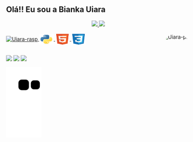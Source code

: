 ## Olá!! Eu sou a Bianka Uiara


<div align="-webkit-center">
  <a href="https://github.com/uiara">
  <img height="150em" src="https://github-readme-stats.vercel.app/api?username=uiara&show_icons=true&theme=synthwave&include_all_commits=true&count_private=true"/>
  <img height="150em" src="https://github-readme-stats.vercel.app/api/top-langs/?username=uiara&layout=compact&langs_count=7&theme=synthwave"/>
</div>

  <div style="display: inline_block"><br>
  <img align="center" alt="Uiara-rasp" height="30" width="40" src="https://cdn.jsdelivr.net/gh/devicons/devicon/icons/raspberrypi/raspberrypi-original.svg" />
  <img align="center" alt="Uiara-Python" height="30" width="40" src="https://raw.githubusercontent.com/devicons/devicon/master/icons/python/python-original.svg">
  <img align="center" alt="Uiara-HTML" height="30" width="40" src="https://raw.githubusercontent.com/devicons/devicon/master/icons/html5/html5-original.svg">
  <img align="center" alt="Uiara-CSS" height="30" width="40" src="https://raw.githubusercontent.com/devicons/devicon/master/icons/css3/css3-original.svg">
     <img align="right" alt="Uiara-pic" height="150" style="border-radius:50px;" src="https://cdn.discordapp.com/attachments/723308512758857812/922266976506757251/eu.png">
  </div>

 ##

  <div> 
  
  <a href="https://www.instagram.com/uiiiiara/" target="_blank"><img src="https://img.shields.io/badge/-Instagram-%23E4405F?style=for-the-badge&logo=instagram&logoColor=white" target="_blank"></a>
  <a href = "mailto:uiarabianka87@gmail.com"><img src="https://img.shields.io/badge/-Gmail-%23333?style=for-the-badge&logo=gmail&logoColor=white" target="_blank"></a>
  <a href="https://www.linkedin.com/in/bianka-uiara/" target="_blank"><img src="https://img.shields.io/badge/-LinkedIn-%230077B5?style=for-the-badge&logo=linkedin&logoColor=white" target="_blank"></a> 
 
  ![Snake animation](https://github.com/Uiara/Uiara/blob/output/github-contribution-grid-snake.svg)
 
</div>
